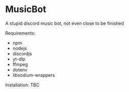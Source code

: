 # MusicBot
A stupid discord music bot, not even close to be finished

Requirements:
- npm
- nodejs
- discordjs
- yt-dlp
- ffmpeg
- dotenv
- libsodium-wrappers

Installation: TBC
